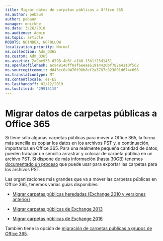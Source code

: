 ```yaml
---
title: Migrar datos de carpetas públicas a Office 365
ms.author: pebaum
author: pebaum
manager: mnirkhe
ms.date: 3/26/2018
ms.audience: Admin
ms.topic: article
ROBOTS: NOINDEX, NOFOLLOW
localization_priority: Normal
ms.collection: Adm_O365
ms.custom: Adm_O365
ms.assetid: 2a9be935-d798-4b5f-a1b8-15b1f25d1451
ms.openlocfilehash: ac949148ff0af6eeae61914420bf782a4110f562
ms.sourcegitcommit: dd43cc0a9470f98b8ef2a3787c823801d674c666
ms.translationtype: MT
ms.contentlocale: es-ES
ms.lasthandoff: 02/12/2019
ms.locfileid: "29915119"
---
```

# <a name="migrate-public-folder-data-to-office-365"></a>Migrar datos de carpetas públicas a Office 365

Si tiene sólo algunas carpetas públicas para mover a Office 365, la forma más sencilla es copiar los datos en los archivos PST y, a continuación, importarlos en Office 365. Para una realmente pequeña cantidad de datos, pueden trabajar un sencillo arrastrar y colocar de carpeta pública en un archivo PST. Si dispone de más información (hasta 30GB) tenemos [documentado un proceso](https://technet.microsoft.com/library/dn874017%28v=exchg.150%29.aspx#PSTMigrate) que puede usar para exportar las carpetas para los archivos PST. 
  
Las organizaciones más grandes que va a mover las carpetas públicas en Office 365, tenemos varias guías disponibles:
  
- [Migrar carpetas públicas heredadas (Exchange 2010 y versiones anterior)](https://technet.microsoft.com/library/dn874017%28v=exchg.150%29.aspx)
    
- [Migrar carpetas públicas de Exchange 2013](https://technet.microsoft.com/library/mt798260%28v=exchg.150%29.aspx)
    
- [Migrar carpetas públicas de Exchange 2016](https://technet.microsoft.com/library/mt798260%28v=exchg.160%29.aspx)
    
También tiene la opción de [migración de carpetas públicas a grupos de Office 365](https://technet.microsoft.com/library/mt843872%28v=exchg.150%29.aspx).
  

